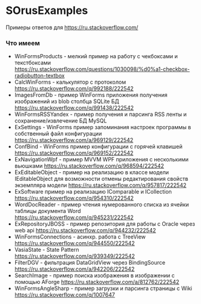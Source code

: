 # SOrusExamples
Примеры ответов для https://ru.stackoverflow.com/

### Что имеем
- WinFormsProducts - мелкий пример на работу с чекбоксами и текстбоксами https://ru.stackoverflow.com/questions/1030098/%d0%a1-checkbox-radiobutton-textbox
- CalcWinForms - калькулятор с протоколом https://ru.stackoverflow.com/q/992188/222542
- ImagesFromDb - пример WinForms приложения получения изображений из blob столбца SQLite БД https://ru.stackoverflow.com/q/991438/222542
- WinFormsRSSYandex - пример получения и парсинга RSS ленты и сохранение/извлечение БД MySQL
- ExSettings - WinForms пример запоминания настроек программы в собственный файл конфигурации https://ru.stackoverflow.com/a/969129/222542
- ConfBind - WinForms пример конфигурации с горячей клавишей https://ru.stackoverflow.com/q/969152/222542
- ExNavigationWpf - пример MVVM WPF приложения с несколькими вьюшками https://ru.stackoverflow.com/q/968594/222542
- ExEditableObject - пример на реализацию в классе модели IEditableObject для возможности отмены редактирования свойств экземпляра модели
https://ru.stackoverflow.com/q/957817/222542
- ExSoftware пример на реализацию IComparable<T> и ICollection<T> https://ru.stackoverflow.com/q/954310/222542
- WordDocReader - пример чтения нумерованного списка из ячейки таблицы документа Word https://ru.stackoverflow.com/q/945231/222542
- ExRepositoryJBOSS - пример репозитория для работы с Oracle через web api https://ru.stackoverflow.com/q/944232/222542
- WinFormsConnections - асинхр. работа с TreeView https://ru.stackoverflow.com/q/944550/222542
- VasiaState - State Pattern https://ru.stackoverflow.com/q/939349/222542
- FilterDGV - фильтрация DataGridView через BindingSource https://ru.stackoverflow.com/a/942206/222542
- SearchImage - пример поиска изображения в изображении с помощью AForge https://ru.stackoverflow.com/a/812762/222542
- WinFormsAngleSharp - пример загрузки и парсинга страницы с Wiki https://ru.stackoverflow.com/q/1007647
